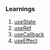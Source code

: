 ### Learnings

1. [useState](https://react.dev/reference/react/useState)
2. [useRef](https://react.dev/reference/react/useRef)
3. [useCallback](https://react.dev/reference/react/useCallback)
4. [useEffect](https://react.dev/reference/react/useEffect)
